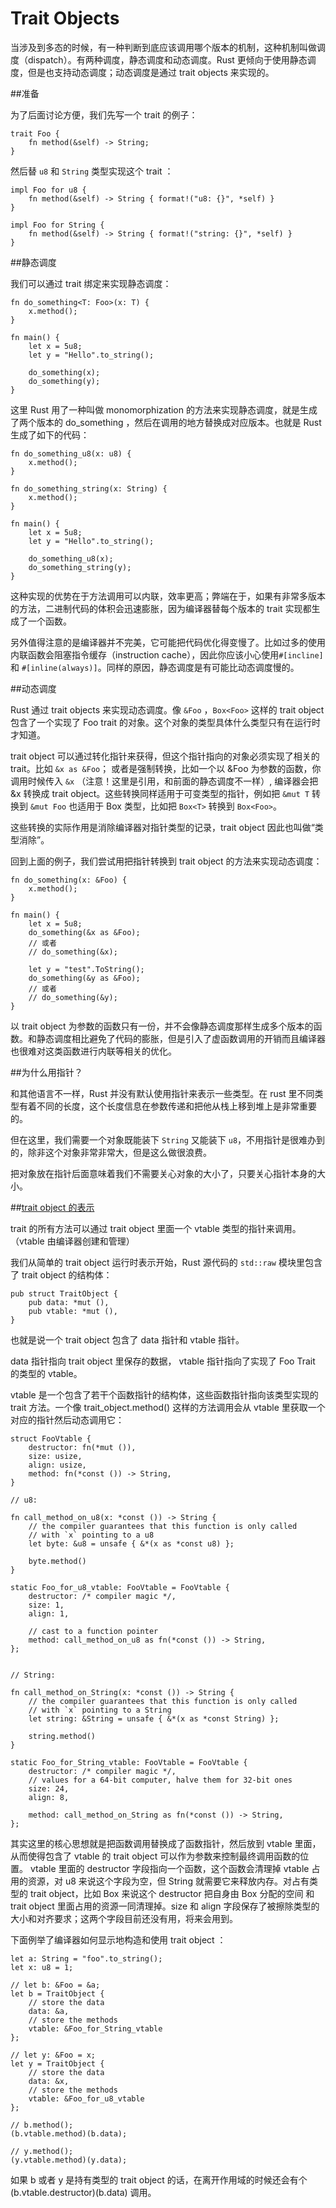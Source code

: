 Trait Objects
===

当涉及到多态的时候，有一种判断到底应该调用哪个版本的机制，这种机制叫做调度（dispatch）。有两种调度，静态调度和动态调度。Rust 更倾向于使用静态调度，但是也支持动态调度；动态调度是通过 trait objects 来实现的。

##准备

为了后面讨论方便，我们先写一个 trait 的例子：

	trait Foo {
	    fn method(&self) -> String;
	}

然后替 `u8` 和 `String` 类型实现这个 trait ：

	impl Foo for u8 {
	    fn method(&self) -> String { format!("u8: {}", *self) }
	}

	impl Foo for String {
	    fn method(&self) -> String { format!("string: {}", *self) }
	}

##静态调度

我们可以通过 trait 绑定来实现静态调度：

	fn do_something<T: Foo>(x: T) {
	    x.method();
	}

	fn main() {
	    let x = 5u8;
	    let y = "Hello".to_string();

	    do_something(x);
	    do_something(y);
	}

这里 Rust 用了一种叫做 monomorphization 的方法来实现静态调度，就是生成了两个版本的 do_something ，然后在调用的地方替换成对应版本。也就是 Rust 生成了如下的代码：

	fn do_something_u8(x: u8) {
	    x.method();
	}

	fn do_something_string(x: String) {
	    x.method();
	}

	fn main() {
	    let x = 5u8;
	    let y = "Hello".to_string();

	    do_something_u8(x);
	    do_something_string(y);
	}

这种实现的优势在于方法调用可以内联，效率更高；弊端在于，如果有非常多版本的方法，二进制代码的体积会迅速膨胀，因为编译器替每个版本的 trait 实现都生成了一个函数。

另外值得注意的是编译器并不完美，它可能把代码优化得变慢了。比如过多的使用内联函数会阻塞指令缓存（instruction cache），因此你应该小心使用`#[incline]` 和 `#[inline(always)]`。同样的原因，静态调度是有可能比动态调度慢的。

##动态调度

Rust 通过 trait objects 来实现动态调度。像 `&Foo` ，`Box<Foo>` 这样的 trait object 包含了一个实现了 Foo trait 的对象。这个对象的类型具体什么类型只有在运行时才知道。

trait object 可以通过转化指针来获得，但这个指针指向的对象必须实现了相关的 trait。比如 `&x as &Foo`； 或者是强制转换，比如一个以 &Foo 为参数的函数，你调用时候传入 `&x` （注意！这里是引用，和前面的静态调度不一样）, 编译器会把 &x 转换成 trait object。这些转换同样适用于可变类型的指针，例如把 `&mut T` 转换到 `&mut Foo` 也适用于 Box 类型，比如把 `Box<T>` 转换到 `Box<Foo>`。

这些转换的实际作用是消除编译器对指针类型的记录，trait object 因此也叫做“类型消除”。

回到上面的例子，我们尝试用把指针转换到 trait object 的方法来实现动态调度：

	fn do_something(x: &Foo) {
	    x.method();
	}

	fn main() {
	    let x = 5u8;
	    do_something(&x as &Foo);
	    // 或者
	    // do_something(&x);

	    let y = "test".ToString();
	    do_something(&y as &Foo);
	    // 或者
	    // do_something(&y);
	}

以 trait object 为参数的函数只有一份，并不会像静态调度那样生成多个版本的函数。和静态调度相比避免了代码的膨胀，但是引入了虚函数调用的开销而且编译器也很难对这类函数进行内联等相关的优化。

##为什么用指针？

和其他语言不一样，Rust 并没有默认使用指针来表示一些类型。在 rust 里不同类型有着不同的长度，这个长度信息在参数传递和把他从栈上移到堆上是非常重要的。

但在这里，我们需要一个对象既能装下 `String` 又能装下 `u8`，不用指针是很难办到的，除非这个对象非常非常大，但是这么做很浪费。

把对象放在指针后面意味着我们不需要关心对象的大小了，只要关心指针本身的大小。

##[trait object 的表示](http://programmers.stackexchange.com/a/247313/79822)

trait 的所有方法可以通过 trait object 里面一个 vtable 类型的指针来调用。（vtable 由编译器创建和管理）

我们从简单的 trait object 运行时表示开始，Rust 源代码的 `std::raw` 模块里包含了 trait object 的结构体：

	pub struct TraitObject {
	    pub data: *mut (),
	    pub vtable: *mut (),
	}

也就是说一个 trait object 包含了 data 指针和 vtable 指针。

data 指针指向 trait object 里保存的数据， vtable 指针指向了实现了 Foo Trait 的类型的 vtable。

vtable 是一个包含了若干个函数指针的结构体，这些函数指针指向该类型实现的 trait 方法。一个像 trait_object.method() 这样的方法调用会从 vtable 里获取一个对应的指针然后动态调用它：

	struct FooVtable {
	    destructor: fn(*mut ()),
	    size: usize,
	    align: usize,
	    method: fn(*const ()) -> String,
	}

	// u8:

	fn call_method_on_u8(x: *const ()) -> String {
	    // the compiler guarantees that this function is only called
	    // with `x` pointing to a u8
	    let byte: &u8 = unsafe { &*(x as *const u8) };                                

	    byte.method()
	}

	static Foo_for_u8_vtable: FooVtable = FooVtable {
	    destructor: /* compiler magic */,
	    size: 1,
	    align: 1,

	    // cast to a function pointer
	    method: call_method_on_u8 as fn(*const ()) -> String,
	};


	// String:

	fn call_method_on_String(x: *const ()) -> String {
	    // the compiler guarantees that this function is only called
	    // with `x` pointing to a String
	    let string: &String = unsafe { &*(x as *const String) };

	    string.method()
	}

	static Foo_for_String_vtable: FooVtable = FooVtable {
	    destructor: /* compiler magic */,
	    // values for a 64-bit computer, halve them for 32-bit ones
	    size: 24,
	    align: 8,

	    method: call_method_on_String as fn(*const ()) -> String,
	};

其实这里的核心思想就是把函数调用替换成了函数指针，然后放到 vtable 里面，从而使得包含了 vtable 的 trait object 可以作为参数来控制最终调用函数的位置。
vtable 里面的 destructor 字段指向一个函数，这个函数会清理掉 vtable 占用的资源，对 u8 来说这个字段为空，但 String 就需要它来释放内存。对占有类型的 trait object，比如 Box<Foo> 来说这个 destructor 把自身由 Box 分配的空间 和 trait object 里面占用的资源一同清理掉。size 和  align 字段保存了被擦除类型的大小和对齐要求；这两个字段目前还没有用，将来会用到。

下面例举了编译器如何显示地构造和使用 trait object ：

	let a: String = "foo".to_string();
	let x: u8 = 1;

	// let b: &Foo = &a;
	let b = TraitObject {
	    // store the data
	    data: &a,
	    // store the methods
	    vtable: &Foo_for_String_vtable
	};

	// let y: &Foo = x;
	let y = TraitObject {
	    // store the data
	    data: &x,
	    // store the methods
	    vtable: &Foo_for_u8_vtable
	};

	// b.method();
	(b.vtable.method)(b.data);

	// y.method();
	(y.vtable.method)(y.data);

如果 b 或者 y 是持有类型的 trait object 的话，在离开作用域的时候还会有个 (b.vtable.destructor)(b.data) 调用。